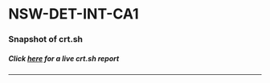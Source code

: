 # NSW-DET-INT-CA1
### Snapshot of crt.sh
##### Click [here](https://crt.sh/?q=DCE44BAFEE25BF1BB34B6EB195D55AF46039AFF92EDBB9395F82B28FE4D20C5B) for a live crt.sh report

---
